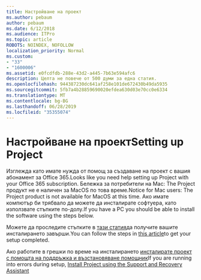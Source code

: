 ```yaml
---
title: Настройване на проект
ms.author: pebaum
author: pebaum
ms.date: 6/12/2018
ms.audience: ITPro
ms.topic: article
ROBOTS: NOINDEX, NOFOLLOW
localization_priority: Normal
ms.custom:
- "33"
- "1600006"
ms.assetid: e0fcdfdb-288e-43d2-a445-7b63e594afc6
description: Целта не повече от 500 думи за една статия.
ms.openlocfilehash: 944387230dc641af258e101de672430b49da5935
ms.sourcegitcommit: 5fb7a4b28859690020efdea630d03e70cc0e6334
ms.translationtype: MT
ms.contentlocale: bg-BG
ms.lasthandoff: 06/28/2019
ms.locfileid: "35355074"
---
```

# <a name="setting-up-project"></a><span data-ttu-id="7f1a0-103">Настройване на проект</span><span class="sxs-lookup"><span data-stu-id="7f1a0-103">Setting up Project</span></span>

<span data-ttu-id="7f1a0-104">Изглежда като имате нужда от помощ за създаване на проект с вашия абонамент за Office 365.</span><span class="sxs-lookup"><span data-stu-id="7f1a0-104">Looks like you need help setting up Project with your Office 365 subscription.</span></span>
<span data-ttu-id="7f1a0-105">Бележка за потребители на Mac: The Project продукт не е наличен за MacOS по това време.</span><span class="sxs-lookup"><span data-stu-id="7f1a0-105">Notice for Mac users: The Project product is not available for MacOS at this time.</span></span> <span data-ttu-id="7f1a0-106">Ако имате компютър би трябвало да можете да инсталирате софтуера, като използвате стъпките по-долу.</span><span class="sxs-lookup"><span data-stu-id="7f1a0-106">If you have a PC you should be able to install the software using the steps below.</span></span>
  
<span data-ttu-id="7f1a0-107">Можете да проследите стъпките в [тази статия](https://support.office.com/article/7059249b-d9fe-4d61-ab96-5c5bf435f281.aspx)да получите вашите инсталирането завърши.</span><span class="sxs-lookup"><span data-stu-id="7f1a0-107">You can follow the steps in [this article](https://support.office.com/article/7059249b-d9fe-4d61-ab96-5c5bf435f281.aspx)to get your setup completed.</span></span>
  
<span data-ttu-id="7f1a0-108">Ако работите в грешки по време на инсталирането [инсталирате проект с помощта на поддръжка и възстановяване помощник](https://aka.ms/SaRA-ProjectSetupScenario)</span><span class="sxs-lookup"><span data-stu-id="7f1a0-108">If you are running into errors during setup, [Install Project using the Support and Recovery Assistant](https://aka.ms/SaRA-ProjectSetupScenario)</span></span>
